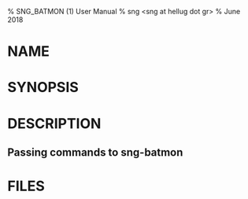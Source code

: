 % SNG_BATMON (1)  User Manual
% sng \<sng at hellug dot gr\>
% June 2018

# NAME

# SYNOPSIS

# DESCRIPTION

## Passing commands to sng-batmon

# FILES

